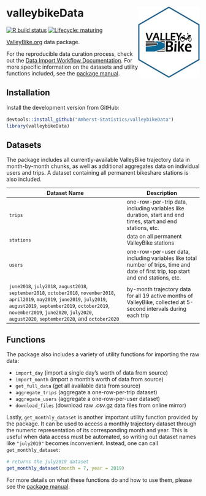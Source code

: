 
# valleybikeData <img src="man/figures/logo.png" title="logo created with hexSticker" width="160px" align="right"/>

<!-- badges: start -->

[![R build
status](https://github.com/Amherst-Statistics/valleybikeData/workflows/R-CMD-check/badge.svg)](https://github.com/Amherst-Statistics/valleybikeData/actions)
[![Lifecycle:
maturing](https://img.shields.io/badge/lifecycle-maturing-blue.svg)](https://www.tidyverse.org/lifecycle/#maturing)
<!-- badges: end -->

[ValleyBike.org](https://www.valleybike.org/) data package.

For the reproducible data curation process, check out the [Data Import
Workflow
Documentation](https://amherst-statistics.github.io/valleybikeData/).
For more specific information on the datasets and utility functions
included, see the [package
manual](https://github.com/Amherst-Statistics/valleybikeData/blob/master/valleybikeData_0.0.1.pdf).

## Installation

Install the development version from GitHub:

``` r
devtools::install_github("Amherst-Statistics/valleybikeData")
library(valleybikeData)
```

## Datasets

The package includes all currently-available ValleyBike trajectory data
in month-by-month chunks, as well as additional aggregates data on
individual users and trips. A dataset containing all permanent bikeshare
stations is also included.

| Dataset Name                                                                                                                                                                                                                                                                 | Description                                                                                                                          |
|------------------------------------------------------------------------------------------------------------------------------------------------------------------------------------------------------------------------------------------------------------------------------|--------------------------------------------------------------------------------------------------------------------------------------|
| `trips`                                                                                                                                                                                                                                                                      | one-row-per-trip data, including variables like duration, start and end times, start and end stations, etc.                          |
| `stations`                                                                                                                                                                                                                                                                   | data on all permanent ValleyBike stations                                                                                            |
| `users`                                                                                                                                                                                                                                                                      | one-row-per-user data, including variables like total number of trips, time and date of first trip, top start and end stations, etc. |
| `june2018`, `july2018`, `august2018`, `september2018`, `october2018`, `november2018`, `april2019`, `may2019`, `june2019`, `july2019`, `august2019`, `september2019`, `october2019`, `november2019`, `june2020`, `july2020`, `august2020`, `september2020`, and `october2020` | by-month trajectory data for all 19 active months of ValleyBike, collected at 5-second intervals during each trip                    |

## Functions

The package also includes a variety of utility functions for importing
the raw data:

-   `import_day` (import a single day’s worth of data from source)
-   `import_month` (import a month’s worth of data from source)
-   `get_full_data` (get all available data from source)
-   `aggregate_trips` (aggregate a one-row-per-trip dataset)
-   `aggregate_users` (aggregate a one-row-per-user dataset)
-   `download_files` (download raw .csv.gz data files from online
    mirror)

Lastly, `get_monthly_dataset` is another important utility function
provided by the package. It can be used to access a monthly trajectory
dataset through the numeric representation of its corresponding month
and year. This is useful when data access must be automated, so writing
out dataset names like `"july2019"` becomes inconvenient. Instead, one
can call `get_monthly_dataset`:

``` r
# returns the july2019 dataset
get_monthly_dataset(month = 7, year = 2019)
```

For more details on what these functions do and how to use them, please
see the [package
manual](https://github.com/Amherst-Statistics/valleybikeData/blob/master/valleybikeData_0.0.1.pdf).
